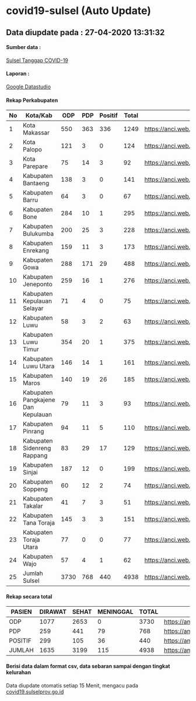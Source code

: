 
# covid19-sulsel (Auto Update)

## Data diupdate pada : 27-04-2020 13:31:32

#### Sumber data :
[Sulsel Tanggap COVID-19](https://covid19.sulselprov.go.id)

#### Laporan :
[Google Datastudio](https://datastudio.google.com/s/uzrboX-8kow)

#### Rekap Perkabupaten 
|No|Kota/Kab|ODP|PDP|Positif|Total|Link|
| --- | --- | --- | --- | --- | --- | --- |
|1|Kota Makassar|550|363|336|1249|https://anci.web.id/cor/kota_makassar|
|2|Kota Palopo|121|3|0|124|https://anci.web.id/cor/kota_palopo|
|3|Kota Parepare|75|14|3|92|https://anci.web.id/cor/kota_parepare|
|4|Kabupaten Bantaeng|138|3|0|141|https://anci.web.id/cor/kabupaten_bantaeng|
|5|Kabupaten Barru|64|3|0|67|https://anci.web.id/cor/kabupaten_barru|
|6|Kabupaten Bone|284|10|1|295|https://anci.web.id/cor/kabupaten_bone|
|7|Kabupaten Bulukumba|200|25|3|228|https://anci.web.id/cor/kabupaten_bulukumba|
|8|Kabupaten Enrekang|159|11|3|173|https://anci.web.id/cor/kabupaten_enrekang|
|9|Kabupaten Gowa|288|171|29|488|https://anci.web.id/cor/kabupaten_gowa|
|10|Kabupaten Jeneponto|259|16|1|276|https://anci.web.id/cor/kabupaten_jeneponto|
|11|Kabupaten Kepulauan Selayar|71|4|0|75|https://anci.web.id/cor/kabupaten_kepulauan_selayar|
|12|Kabupaten Luwu|58|3|2|63|https://anci.web.id/cor/kabupaten_luwu|
|13|Kabupaten Luwu Timur|354|20|1|375|https://anci.web.id/cor/kabupaten_luwu_timur|
|14|Kabupaten Luwu Utara|146|14|1|161|https://anci.web.id/cor/kabupaten_luwu_utara|
|15|Kabupaten Maros|140|19|26|185|https://anci.web.id/cor/kabupaten_maros|
|16|Kabupaten Pangkajene Dan Kepulauan|79|11|3|93|https://anci.web.id/cor/kabupaten_pangkajene_dan_kepulauan|
|17|Kabupaten Pinrang|94|11|5|110|https://anci.web.id/cor/kabupaten_pinrang|
|18|Kabupaten Sidenreng Rappang|83|29|17|129|https://anci.web.id/cor/kabupaten_sidenreng_rappang|
|19|Kabupaten Sinjai|187|12|0|199|https://anci.web.id/cor/kabupaten_sinjai|
|20|Kabupaten Soppeng|60|12|2|74|https://anci.web.id/cor/kabupaten_soppeng|
|21|Kabupaten Takalar|41|7|3|51|https://anci.web.id/cor/kabupaten_takalar|
|22|Kabupaten Tana Toraja|145|3|3|151|https://anci.web.id/cor/kabupaten_tana_toraja|
|23|Kabupaten Toraja Utara|77|0|0|77|https://anci.web.id/cor/kabupaten_toraja_utara|
|24|Kabupaten Wajo|57|4|1|62|https://anci.web.id/cor/kabupaten_wajo|
|25|Jumlah Sulsel|3730|768|440|4938|https://anci.web.id/cor/jumlah_sulsel|

#### Rekap secara total

| PASIEN | DIRAWAT | SEHAT | MENINGGAL | TOTAL | LINK |
| ---- | -------- | ---- | ---- |  ---- | ---- |
| ODP | 1077 | 2653 | 0 | 3730 | https://anci.web.id/cor/odp_detail.html |
| PDP | 259 | 441 | 79 | 768 | https://anci.web.id/cor/pdp_detail.html |
| POSITIF | 299 | 105 | 36 | 440 | https://anci.web.id/cor/positif_detail.html |
| JUMLAH | 1635 | 3199 | 115 | 4938 | https://anci.web.id/cor/jumlah_sulsel/ |

 
#### Berisi data dalam format csv, data sebaran sampai dengan tingkat kelurahan

Data diupdate otomatis setiap 15 Menit, mengacu pada [covid19.sulselprov.go.id](https://covid19.sulselprov.go.id)

